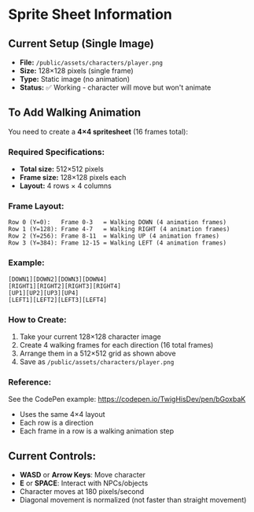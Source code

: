 # Sprite Sheet Information

## Current Setup (Single Image)
- **File:** `/public/assets/characters/player.png`
- **Size:** 128×128 pixels (single frame)
- **Type:** Static image (no animation)
- **Status:** ✅ Working - character will move but won't animate

## To Add Walking Animation

You need to create a **4×4 spritesheet** (16 frames total):

### Required Specifications:
- **Total size:** 512×512 pixels
- **Frame size:** 128×128 pixels each
- **Layout:** 4 rows × 4 columns

### Frame Layout:
```
Row 0 (Y=0):   Frame 0-3   = Walking DOWN (4 animation frames)
Row 1 (Y=128): Frame 4-7   = Walking RIGHT (4 animation frames)  
Row 2 (Y=256): Frame 8-11  = Walking UP (4 animation frames)
Row 3 (Y=384): Frame 12-15 = Walking LEFT (4 animation frames)
```

### Example:
```
[DOWN1][DOWN2][DOWN3][DOWN4]
[RIGHT1][RIGHT2][RIGHT3][RIGHT4]
[UP1][UP2][UP3][UP4]
[LEFT1][LEFT2][LEFT3][LEFT4]
```

### How to Create:
1. Take your current 128×128 character image
2. Create 4 walking frames for each direction (16 total frames)
3. Arrange them in a 512×512 grid as shown above
4. Save as `/public/assets/characters/player.png`

### Reference:
See the CodePen example: https://codepen.io/TwigHisDev/pen/bGoxbaK
- Uses the same 4×4 layout
- Each row is a direction
- Each frame in a row is a walking animation step

## Current Controls:
- **WASD** or **Arrow Keys**: Move character
- **E** or **SPACE**: Interact with NPCs/objects
- Character moves at 180 pixels/second
- Diagonal movement is normalized (not faster than straight movement)
